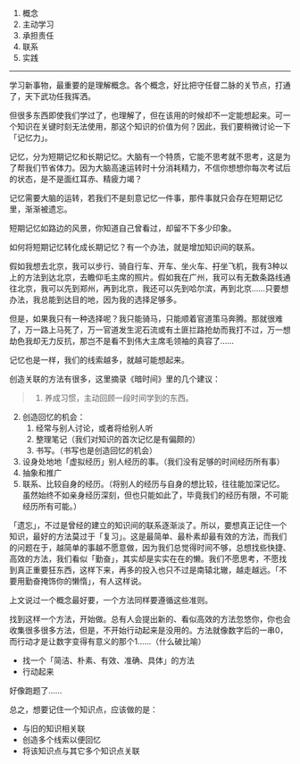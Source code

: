 1. 概念
2. 主动学习
3. 承担责任
4. 联系
5. 实践

----

学习新事物，最重要的是理解概念。各个概念，好比把守任督二脉的关节点，打通了，天下武功任我挥洒。

但很多东西即使我们学过了，也理解了，但在该用的时候却不一定能想起来。可一个知识在关键时刻无法使用，那这个知识的价值为何？因此，我们要稍微讨论一下「记忆力」。

记忆，分为短期记忆和长期记忆。大脑有一个特质，它能不思考就不思考，这是为了帮我们节省体力。因为大脑高速运转时十分消耗精力，不信你想想你每次考试后的状态，是不是面红耳赤、精疲力竭？

记忆需要大脑的运转，若我们不是刻意记忆一件事，那件事就只会存在短期记忆里，渐渐被遗忘。

短期记忆如路边的风景，你知道自己曾看过，却留不下多少印象。

如何将短期记忆转化成长期记忆？有一个办法，就是增加知识间的联系。

假如我想去北京，我可以步行、骑自行车、开车、坐火车、~~打~~坐飞机，我有3种以上的方法到达北京，去瞻仰毛主席的照片。假如我在广州，我可以有无数条路线通往北京，我可以先到郑州，再到北京，我还可以先到哈尔滨，再到北京……只要想办法，我总能到达目的地，因为我的选择足够多。

但是，如果我只有一种选择呢？我只能骑马，只能顺着官道策马奔腾。那就很难了，万一路上马死了，万一官道发生泥石流或有土匪拦路抢劫而我打不过，万一想劫色我却无力反抗，那岂不是看不到伟大主席毛领袖的真容了……

记忆也是一样，我们的线索越多，就越可能想起来。

创造关联的方法有很多，这里摘录《暗时间》里的几个建议：

>1. 养成习惯，主动回顾一段时间学到的东西。
2. 创造回忆的机会：
    1. 经常与别人讨论，或者将给别人听
    2. 整理笔记（我们对知识的首次记忆是有偏颇的）
    3. 书写。（书写也是创造回忆的机会）
3. 设身处地地「虚拟经历」别人经历的事。（我们没有足够的时间经历所有事）
4. 抽象和推广
5. 联系、比较自身的经历。（将别人的经历与自身的想比较，往往能加深记忆。虽然始终不如亲身经历深刻，但也只能如此了，毕竟我们的经历有限，不可能经历所有可能。）

「遗忘」，不过是曾经的建立的知识间的联系逐渐淡了。所以，要想真正记住一个知识，最好的方法莫过于「复习」。这是最简单、最朴素却最有效的方法，而我们的问题在于，越简单的事越不愿意做，因为我们总觉得时间不够，总想找些快捷、高效的方法，我们看似「勤奋」，其实却是实实在在的懒。我们不愿思考，不愿找到真正重要狂东西，这样下来，再多的投入也只不过是南辕北辙，越走越远。「不要用勤奋掩饰你的懒惰」，有人这样说。

上文说过一个概念最好要，一个方法同样要遵循这些准则。

找到这样一个方法，开始做。总有人会提出新的、看似高效的方法忽悠你，你也会收集很多很多方法，但是，不开始行动起来是没用的。方法就像数字后的一串0，而行动才是让数字变得有意义的那个1……（什么破比喻）


- 找一个「简洁、朴素、有效、准确、具体」的方法
- 行动起来

好像跑题了……

总之，想要记住一个知识点，应该做的是：

- 与旧的知识相关联
- 创造多个线索以便回忆
- 将该知识点与其它多个知识点关联














